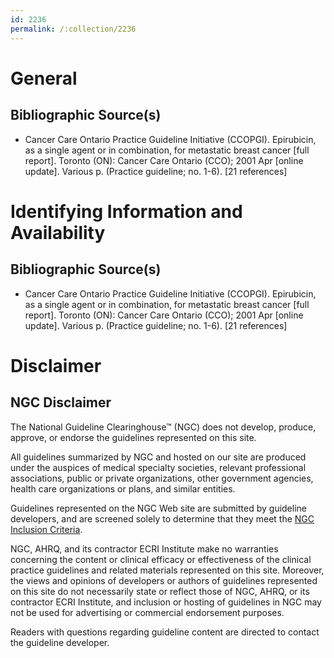 ```yaml
---
id: 2236
permalink: /:collection/2236
---
```


# General

## Bibliographic Source(s)

- Cancer Care Ontario Practice Guideline Initiative (CCOPGI). Epirubicin, as a single agent or in combination, for metastatic breast cancer [full report]. Toronto (ON): Cancer Care Ontario (CCO); 2001 Apr [online update]. Various p. (Practice guideline; no. 1-6). [21 references]

# Identifying Information and Availability

## Bibliographic Source(s)

- Cancer Care Ontario Practice Guideline Initiative (CCOPGI). Epirubicin, as a single agent or in combination, for metastatic breast cancer [full report]. Toronto (ON): Cancer Care Ontario (CCO); 2001 Apr [online update]. Various p. (Practice guideline; no. 1-6). [21 references]

# Disclaimer

## NGC Disclaimer

The National Guideline Clearinghouse™ (NGC) does not develop, produce, approve, or endorse the guidelines represented on this site.

All guidelines summarized by NGC and hosted on our site are produced under the auspices of medical specialty societies, relevant professional associations, public or private organizations, other government agencies, health care organizations or plans, and similar entities.

Guidelines represented on the NGC Web site are submitted by guideline developers, and are screened solely to determine that they meet the [NGC Inclusion Criteria](/help-and-about/summaries/inclusion-criteria).

NGC, AHRQ, and its contractor ECRI Institute make no warranties concerning the content or clinical efficacy or effectiveness of the clinical practice guidelines and related materials represented on this site. Moreover, the views and opinions of developers or authors of guidelines represented on this site do not necessarily state or reflect those of NGC, AHRQ, or its contractor ECRI Institute, and inclusion or hosting of guidelines in NGC may not be used for advertising or commercial endorsement purposes.

Readers with questions regarding guideline content are directed to contact the guideline developer.

